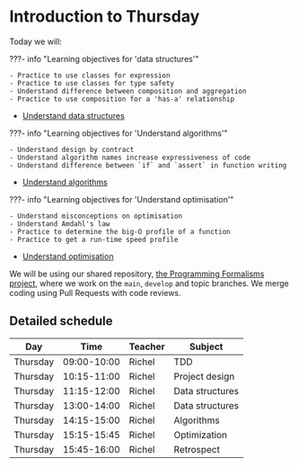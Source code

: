 # Introduction to Thursday

Today we will:

???- info "Learning objectives for 'data structures'"

    - Practice to use classes for expression
    - Practice to use classes for type safety
    - Understand difference between composition and aggregation
    - Practice to use composition for a 'has-a' relationship

- [Understand data structures](data_structures/README.md)

???- info "Learning objectives for 'Understand algorithms'"

    - Understand design by contract
    - Understand algorithm names increase expressiveness of code
    - Understand difference between `if` and `assert` in function writing

- [Understand algorithms](algorithms/README.md)

???- info "Learning objectives for 'Understand optimisation'"

    - Understand misconceptions on optimisation
    - Understand Amdahl's law
    - Practice to determine the big-O profile of a function
    - Practice to get a run-time speed profile

- [Understand optimisation](optimisation/README.md)

We will be using our shared repository,
[the Programming Formalisms project](https://github.com/programming-formalisms/programming_formalisms_project_summer_2024),
where we work on the `main`, `develop` and topic branches.
We merge coding using Pull Requests with code reviews.

## Detailed schedule

Day      |Time       |Teacher|Subject
---------|-----------|-------|-----------------------------------------------------------
Thursday |09:00-10:00|Richel |TDD
Thursday |10:15-11:00|Richel |Project design
Thursday |11:15-12:00|Richel |Data structures
Thursday |13:00-14:00|Richel |Data structures
Thursday |14:15-15:00|Richel |Algorithms
Thursday |15:15-15:45|Richel |Optimization
Thursday |15:45-16:00|Richel |Retrospect
